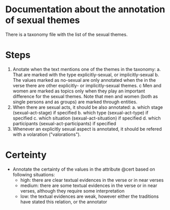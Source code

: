 # Documentation about the annotation of sexual themes

There is a taxonomy file with the list of the sexual themes.

# Steps
1. Anotate when the text mentions one of the themes in the taxonomy:
	a. That are marked with the type explicitly-sexual, or implicitly-sexual
	b. The values marked as no-sexual are only annotated when the in the verse there are other explicitly- or implicitly-sexual themes.
	c Men and women are marked as topics only when they play an important difference for the sexual themes. Note that men and women (both as single persons and as groups) are marked through entities.
2. When there are sexual acts, it should be also annotated:	
	a. which stage (sexual-act-stage) if specified
	b. which type (sexual-act-type) if specified
	c. which situation (sexual-act-situation) if specified
	d. which participants (sexual-act-participants) if specified
3. Whenever an explicitly sexual aspect is annotated, it should be refered with a volaration ("valorations").


# Certeinty
- Annotate the certainty of the values in the attribute @cert based on following situations:
	- high: there are clear textual evidences in the verse or in near verses
	- medium: there are some textual evidences in the verse or in near verses, although they require some interpretation
	- low: the textual evidences are weak, however either the traditions have stated this relation, or the annotator 